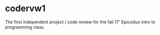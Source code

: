 # codervw1
The first independent project / code review for the fall 17' Epicodus intro to programming class.
